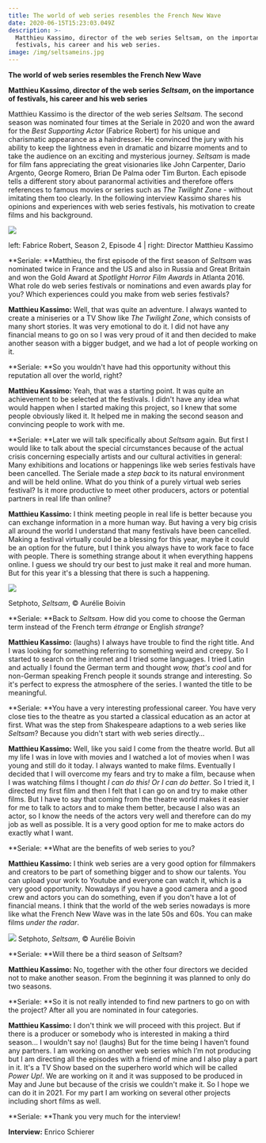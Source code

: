 ```yaml
---
title: The world of web series resembles the French New Wave
date: 2020-06-15T15:23:03.049Z
description: >-
  Matthieu Kassimo, director of the web series Seltsam, on the importance of
  festivals, his career and his web series.
image: /img/seltsameins.jpg
---
```

**The world of web series resembles the French New Wave**

**Matthieu Kassimo, director of the web series _Seltsam_, on the importance of festivals, his career and his web series**

Matthieu Kassimo is the director of the web series _Seltsam_. The second season was nominated four times at the Seriale in 2020 and won the award for the _Best Supporting Actor_ (Fabrice Robert) for his unique and charismatic appearance as a hairdresser. He convinced the jury with his ability to keep the lightness even in dramatic and bizarre moments and to take the audience on an exciting and mysterious journey. _Seltsam_ is made for film fans appreciating the great visionaries like John Carpenter, Dario Argento, George Romero, Brian De Palma oder Tim Burton. Each episode tells a different story about paranormal activities and therefore offers references to famous movies or series such as _The Twilight Zone_ - without imitating them too clearly. In the following interview Kassimo shares his opinions and experiences with web series festivals, his motivation to create films and his background.

![](/img/seltsamzwei.jpg)

left: Fabrice Robert, Season 2, Episode 4 | right: Director Matthieu Kassimo

**Seriale: **Matthieu, the first episode of the first season of _Seltsam_ was nominated twice in France and the US and also in Russia and Great Britain and won the Gold Award at _Spotlight Horror Film Awards_ in Atlanta 2016. What role do web series festivals or nominations and even awards play for you? Which experiences could you make from web series festivals?

**Matthieu Kassimo:** Well, that was quite an adventure. I always wanted to create a miniseries or a TV Show like _The Twilight Zone_, which consists of many short stories. It was very emotional to do it. I did not have any financial means to go on so I was very proud of it and then decided to make another season with a bigger budget, and we had a lot of people working on it.

**Seriale: **So you wouldn't have had this opportunity without this reputation all over the world, right?

**Matthieu Kassimo:** Yeah, that was a starting point. It was quite an achievement to be selected at the festivals. I didn't have any idea what would happen when I started making this project, so I knew that some people obviously liked it. It helped me in making the second season and convincing people to work with me.

**Seriale: **Later we will talk specifically about _Seltsam_ again. But first I would like to talk about the special circumstances because of the actual crisis concerning especially artists and our cultural activities in general: Many exhibitions and locations or happenings like web series festivals have been cancelled. The Seriale made a _step back_ to its natural environment and will be held online. What do you think of a purely virtual web series festival? Is it more productive to meet other producers, actors or potential partners in real life than online?

**Matthieu Kassimo:** I think meeting people in real life is better because you can exchange information in a more human way. But having a very big crisis all around the world I understand that many festivals have been cancelled. Making a festival virtually could be a blessing for this year, maybe it could be an option for the future, but I think you always have to work face to face with people. There is something strange about it when everything happens online. I guess we should try our best to just make it real and more human. But for this year it's a blessing that there is such a happening.

![](/img/seltsamdrei.jpg)

Setphoto, _Seltsam_, © Aurélie Boivin

**Seriale: **Back to _Seltsam_. How did you come to choose the German term instead of the French term _étrange_ or English _strange_?  

**Matthieu Kassimo:** (laughs) I always have trouble to find the right title. And I was looking for something referring to something weird and creepy. So I started to search on the internet and I tried some languages. I tried Latin and actually I found the German term and thought _wow, that's cool_ and for non-German speaking French people it sounds strange and interesting. So it's perfect to express the atmosphere of the series. I wanted the title to be meaningful. 

**Seriale: **You have a very interesting professional career. You have very close ties to the theatre as you started a classical education as an actor at first. What was the step from Shakespeare adaptions to a web series like _Seltsam_? Because you didn't start with web series directly…

**Matthieu Kassimo:** Well, like you said I come from the theatre world. But all my life I was in love with movies and I watched a lot of movies when I was young and still do it today. I always wanted to make films. Eventually I decided that I will overcome my fears and try to make a film, because when I was watching films I thought _I can do this! Or I can do better_. So I tried it, I directed my first film and then I felt that I can go on and try to make other films. But I have to say that coming from the theatre world makes it easier for me to talk to actors and to make them better, because I also was an actor, so I know the needs of the actors very well and therefore can do my job as well as possible. It is a very good option for me to make actors do exactly what I want. 

**Seriale: **What are the benefits of web series to you?

**Matthieu Kassimo:** I think web series are a very good option for filmmakers and creators to be part of something bigger and to show our talents. You can upload your work to Youtube and everyone can watch it, which is a very good opportunity. Nowadays if you have a good camera and a good crew and actors you can do something, even if you don't have a lot of financial means. I think that the world of the web series nowadays is more like what the French New Wave was in the late 50s and 60s. You can make films _under the radar_.

![](/img/seltsamvier.jpg)
Setphoto, _Seltsam_, © Aurélie Boivin

**Seriale: **Will there be a third season of _Seltsam_?

**Matthieu Kassimo:** No, together with the other four directors we decided not to make another season. From the beginning it was planned to only do two seasons.

**Seriale: **So it is not really intended to find new partners to go on with the project? After all you are nominated in four categories.

**Matthieu Kassimo:** I don't think we will proceed with this project. But if there is a producer or somebody who is interested in making a third season... I wouldn't say no! (laughs) But for the time being I haven’t found any partners. I am working on another web series which I’m not producing but I am directing all the episodes with a friend of mine and I also play a part in it. It's a TV Show based on the superhero world which will be called _Power Up!_. We are working on it and it was supposed to be produced in May and June but because of the crisis we couldn't make it. So I hope we can do it in 2021. For my part I am working on several other projects including short films as well.

**Seriale: **Thank you very much for the interview! 

**Interview:** Enrico Schierer
